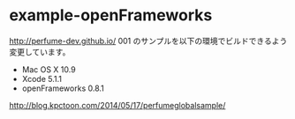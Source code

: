example-openFrameworks
======================

http://perfume-dev.github.io/ 
001
のサンプルを以下の環境でビルドできるよう変更しています。

+ Mac OS X 10.9
+ Xcode 5.1.1
+ openFrameworks 0.8.1

http://blog.kpctoon.com/2014/05/17/perfumeglobalsample/
